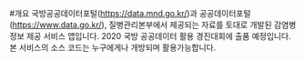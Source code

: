 #개요
국방공공데이터포털(<https://data.mnd.go.kr/>)과 공공데이터포털(<https://www.data.go.kr/>), 질병관리본부에서 제공되는 자료를 토대로 개발된 감염병 정보 제공 서비스 앱입니다.
2020 국방 공공데이터 활용 경진대회에 출품 예정입니다.
본 서비스의 소스 코드는 누구에게나 개방되며 활용가능합니다.
